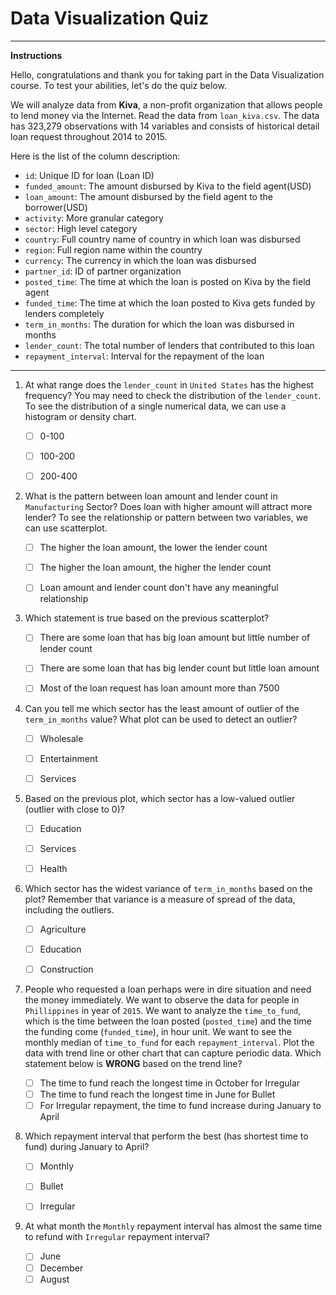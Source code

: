 # Data Visualization Quiz
___
**Instructions**

Hello, congratulations and thank you for taking part in the Data Visualization course. To test your abilities, let's do the quiz below.
 
We will analyze data from **Kiva**, a non-profit organization that allows people to lend money via the Internet. Read the data from `loan_kiva.csv`. The data has 323,279 observations with 14 variables and consists of historical detail loan request throughout 2014 to 2015. 

Here is the list of the column description:

* `id`: Unique ID for loan (Loan ID)
* `funded_amount`: The amount disbursed by Kiva to the field agent(USD)
* `loan_amount`: The amount disbursed by the field agent to the borrower(USD)
* `activity`: More granular category
* `sector`: High level category
* `country`: Full country name of country in which loan was disbursed
* `region`: Full region name within the country
* `currency`: The currency in which the loan was disbursed
* `partner_id`: ID of partner organization
* `posted_time`: The time at which the loan is posted on Kiva by the field agent
* `funded_time`: The time at which the loan posted to Kiva gets funded by lenders completely
* `term_in_months`: The duration for which the loan was disbursed in months
* `lender_count`: The total number of lenders that contributed to this loan
* `repayment_interval`: Interval for the repayment of the loan
___

1. At what range does the `lender_count` in `United States` has the highest frequency? You may need to check the distribution of the `lender_count`. To see the distribution of a single numerical data, we can use a histogram or density chart.

   - [ ] 0-100
   - [ ] 100-200
   - [ ] 200-400
   
   
2. What is the pattern between loan amount and lender count in `Manufacturing` Sector? Does loan with higher amount will attract more lender? To see the relationship or pattern between two variables, we can use scatterplot.

   - [ ] The higher the loan amount, the lower the lender count
   - [ ] The higher the loan amount, the higher the lender count
   - [ ] Loan amount and lender count don't have any meaningful relationship


3. Which statement is true based on the previous scatterplot?

   - [ ] There are some loan that has big loan amount but little number of lender count
   - [ ] There are some loan that has big lender count but little loan amount
   - [ ] Most of the loan request has loan amount more than 7500
   

4. Can you tell me which sector has the least amount of outlier of the `term_in_months` value? What plot can be used to detect an outlier? 

   - [ ] Wholesale
   - [ ] Entertainment
   - [ ] Services


5. Based on the previous plot, which sector has a low-valued outlier (outlier with close to 0)? 

   - [ ] Education
   - [ ] Services
   - [ ] Health


6. Which sector has the widest variance of `term_in_months` based on the plot? Remember that variance is a measure of spread of the data, including the outliers.

   - [ ] Agriculture
   - [ ] Education 
   - [ ] Construction


7. People who requested a loan perhaps were in dire situation and need the money immediately. We want to observe the data for people in `Phillippines` in year of `2015`. We want to analyze the `time_to_fund`, which is the time between the loan posted (`posted_time`) and the time the funding come (`funded_time`), in hour unit.  We want to see the monthly median of `time_to_fund` for each `repayment_interval`. Plot the data with trend line or other chart that can capture periodic data. Which statement below is **WRONG** based on the trend line?
   
   - [ ] The time to fund reach the longest time in October for Irregular
   - [ ] The time to fund reach the longest time in June for Bullet
   - [ ] For Irregular repayment, the time to fund increase during January to April

8. Which repayment interval that perform the best (has shortest time to fund) during January to April?

   - [ ] Monthly
   - [ ] Bullet
   - [ ] Irregular
   
   
9. At what month the `Monthly` repayment interval has almost the same time to refund with `Irregular` repayment interval?

   - [ ] June
   - [ ] December
   - [ ] August

